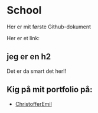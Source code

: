 # School

Her er mit første Github-dokument

Her er et link:

## jeg er en h2


Det er da smart det her!! 


## Kig på mit portfolio på:
* [ChristofferEmil](http://Christofferemil.dk)

